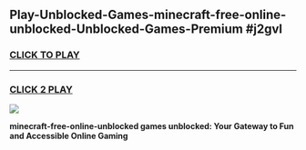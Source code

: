 
## Play-Unblocked-Games-minecraft-free-online-unblocked-Unblocked-Games-Premium #j2gvl
<h3>
<a href="https://premium.freeplayer.one?title=minecraft-free-online-unblocked&ref=12M">CLICK TO PLAY</a></h3>
<hr>

<h3>
<a href="https://premium.freeplayer.one?title=minecraft-free-online-unblocked&ref=12M">CLICK 2 PLAY</a>
  
</h3>

<a href="https://premium.freeplayer.one?title=minecraft-free-online-unblocked&ref=12M"><img src="https://clearcache.store/games.png"></a>


**minecraft-free-online-unblocked games unblocked: Your Gateway to Fun and Accessible Online Gaming**
